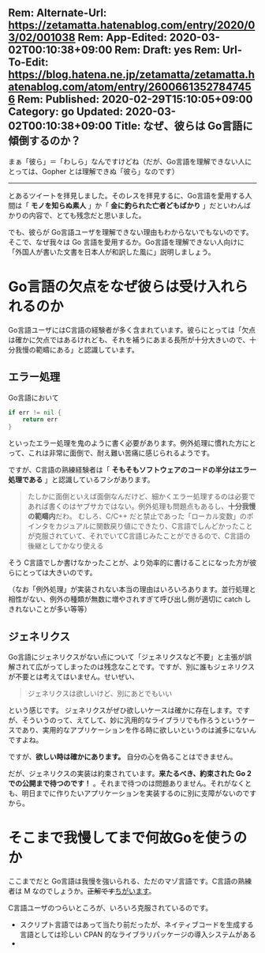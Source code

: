 Rem: Alternate-Url: https://zetamatta.hatenablog.com/entry/2020/03/02/001038
Rem: App-Edited: 2020-03-02T00:10:38+09:00
Rem: Draft: yes
Rem: Url-To-Edit: https://blog.hatena.ne.jp/zetamatta/zetamatta.hatenablog.com/atom/entry/26006613527847456
Rem: Published: 2020-02-29T15:10:05+09:00
Category: go
Updated: 2020-03-02T00:10:38+09:00
Title:  なぜ、彼らは Go言語に傾倒するのか？
---
まぁ「彼ら」＝「わしら」なんですけどね（だが、Go言語を理解できない人にとっては、Gopher とは理解できぬ「彼ら」なのです）

----

とあるツイートを拝見しました。そのレスを拝見するに、Go言語を愛用する人間は「 **モノを知らぬ素人** 」か「 **金に釣られた亡者どもばかり** 」だといわんばかりの内容で、とても残念だと思いました。

でも、彼らが Go言語ユーザを理解できない理由もわからないでもないのです。そこで、なぜ我々は Go 言語を愛用するか。Go言語を理解できない人向けに「外国人が書いた文書を日本人が和訳した風に」説明しましょう。


Go言語の欠点をなぜ彼らは受け入れられるのか
===============================

Go言語ユーザにはC言語の経験者が多く含まれています。彼らにとっては「欠点は確かに欠点ではあるけれども、それを補うにあまる長所が十分大きいので、十分我慢の範疇にある」と認識しています。

エラー処理
-------------

Go言語において

```go
if err != nil {
    return err
}
```

といったエラー処理を鬼のように書く必要があります。例外処理に慣れた方にとって、これは非常に面倒で、耐え難い苦痛に感じられるようです。

ですが、C言語の熟練経験者は「 **そもそもソフトウェアのコードの半分はエラー処理である** 」と認識しているフシがあります。

> たしかに面倒といえば面倒なんだけど、細かくエラー処理するのは必要であれば書くのはヤブサカではない。例外処理も問題点もあるし、**十分我慢の範疇内**だわ。
> むしろ、C/C++ だと禁止であった「ローカル変数」のポインタをカジュアルに関数戻り値にできたり、C言語でしんどかったことが克服されていて、それでいてC言語じみたことができるので、C言語の後継としてかなり使える

そう C言語でしか書けなかったことが、より効率的に書けることになった方が彼らにとっては大きいのです。

（なお「例外処理」が実装されない本当の理由はいろいろあります。並行処理と相性がない、例外の種類が無数に増やされすぎて呼び出し側が適切に catch しきれないことが多い等等）


ジェネリクス
---------------

Go言語にジェネリクスがない点について「ジェネリクスなど不要」と主張が誤解されて広がってしまったのは残念なことです。ですが、別に誰もジェネリクスが不要とは考えてはいません。せいぜい、

> ジェネリクスは欲しいけど、別にあとでもいい

という感じです。   ジェネリクスがぜひ欲しいケースは確かに存在します。ですが、そういうのって、えてして、妙に汎用的なライブラリでも作ろうというケースであり、実用的なアプリケーションを作る時に欲しいというのは滅多にないんですよね。

ですが、**欲しい時は確かにあります。** 自分の心を偽ることはできません。

だが、ジェネリクスの実装は約束されています。**来たるべき、約束された Go 2 での公開まで待つのです！** 。それまで待つのは問題ありません。それがなくとも、明日までに作りたいアプリケーションを実装するのに別に支障がないのですから。


そこまで我慢してまで何故Goを使うのか
===========================

ここまでだと Go言語は我慢を強いられる、ただのマゾ言語です。C言語の熟練者は M なのでしょうか。<del>正解です</del><ins>ちがいます</ins>。

C言語ユーザのつらいところが、いろいろ克服されているのです。

* スクリプト言語ではあって当たり前だったが、ネイティブコードを生成する言語としては珍しい CPAN 的なライブラリパッケージの導入システムがある
* 